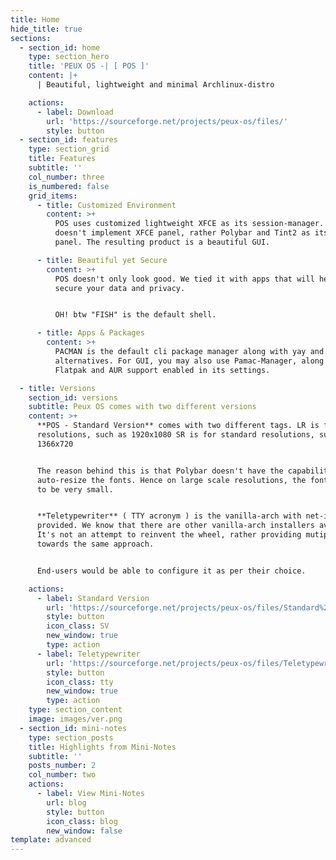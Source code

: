 ```yaml
---
title: Home
hide_title: true
sections:
  - section_id: home
    type: section_hero
    title: 'PEUX OS -| [ POS ]'
    content: |+
      | Beautiful, lightweight and minimal Archlinux-distro

    actions:
      - label: Download
        url: 'https://sourceforge.net/projects/peux-os/files/'
        style: button
  - section_id: features
    type: section_grid
    title: Features
    subtitle: ''
    col_number: three
    is_numbered: false
    grid_items:
      - title: Customized Environment
        content: >+
          POS uses customized lightweight XFCE as its session-manager. It
          doesn't implement XFCE panel, rather Polybar and Tint2 as its default
          panel. The resulting product is a beautiful GUI.

      - title: Beautiful yet Secure
        content: >+
          POS doesn't only look good. We tied it with apps that will help you
          secure your data and privacy.


          OH! btw "FISH" is the default shell.

      - title: Apps & Packages
        content: >+
          PACMAN is the default cli package manager along with yay and pamac as
          alternatives. For GUI, you may also use Pamac-Manager, along with
          Flatpak and AUR support enabled in its settings.

  - title: Versions
    section_id: versions
    subtitle: Peux OS comes with two different versions
    content: >+
      **POS - Standard Version** comes with two different tags. LR is for larger
      resolutions, such as 1920x1080 SR is for standard resolutions, such as
      1366x720


      The reason behind this is that Polybar doesn't have the capability to
      auto-resize the fonts. Hence on large scale resolutions, the fonts appears
      to be very small.


      **Teletypewriter** ( TTY acronym ) is the vanilla-arch with net-installer
      provided. We know that there are other vanilla-arch installers available.
      It's not an attempt to reinvent the wheel, rather providing mutiple paths
      towards the same approach.


      End-users would be able to configure it as per their choice.

    actions:
      - label: Standard Version
        url: 'https://sourceforge.net/projects/peux-os/files/Standard%20Version/'
        style: button
        icon_class: SV
        new_window: true
        type: action
      - label: Teletypewriter
        url: 'https://sourceforge.net/projects/peux-os/files/Teletypewriter/'
        style: button
        icon_class: tty
        new_window: true
        type: action
    type: section_content
    image: images/ver.png
  - section_id: mini-notes
    type: section_posts
    title: Highlights from Mini-Notes
    subtitle: ''
    posts_number: 2
    col_number: two
    actions:
      - label: View Mini-Notes
        url: blog
        style: button
        icon_class: blog
        new_window: false
template: advanced
---
```

